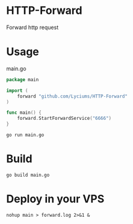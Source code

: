 # HTTP-Forward
Forward http request

# Usage
main.go

```go
package main

import (
    forward "github.com/Lyciums/HTTP-Forward"
)

func main() {
    forward.StartForwardService("6666")
}

```

```shell
go run main.go
```

# Build
```shell
go build main.go
```

# Deploy in your VPS
```shell
nohup main > forward.log 2>&1 &
```
